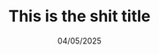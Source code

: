 ---
date: 04/05/2025
title: "This is the shit title"
description: "This is the shit description"
---